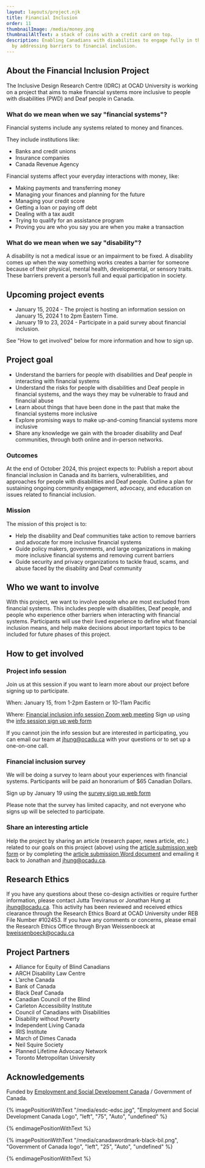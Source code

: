 ```yaml
---
layout: layouts/project.njk
title: Financial Inclusion
order: 11
thumbnailImage: /media/money.png
thumbnailAltText: a stack of coins with a credit card on top.
description: Enabling Canadians with disabilities to engage fully in the economy
  by addressing barriers to financial inclusion.
---
```

## About the Financial Inclusion Project

The Inclusive Design Research Centre (IDRC) at OCAD University is working on a project that aims to make financial systems more inclusive to people with disabilities (PWD) and Deaf people in Canada. 

### What do we mean when we say "financial systems"?

Financial systems include any systems related to money and finances. 

They include institutions like:

* Banks and credit unions
* Insurance companies
* Canada Revenue Agency

Financial systems affect your everyday interactions with money, like:

* Making payments and transferring money
* Managing your finances and planning for the future
* Managing your credit score
* Getting a loan or paying off debt
* Dealing with a tax audit
* Trying to qualify for an assistance program
* Proving you are who you say you are when you make a transaction

### What do we mean when we say "disability"?

A disability is not a medical issue or an impairment to be fixed. A disability comes up when the way something works creates a barrier for someone because of their physical, mental health, developmental, or sensory traits. These barriers prevent a person’s full and equal participation in society.

## Upcoming project events

* January 15, 2024 - The project is hosting an information session on January 15, 2024 1 to 2pm Eastern Time.
* January 19 to 23, 2024 - Participate in a paid survey about financial inclusion.

See "How to get involved" below for more information and how to sign up.

## Project goal

* Understand the barriers for people with disabilities and Deaf people in interacting with financial systems 
* Understand the risks for people with disabilities and Deaf people in financial systems, and the ways they may be vulnerable to fraud and financial abuse
* Learn about things that have been done in the past that make the financial systems more inclusive
* Explore promising ways to make up-and-coming financial systems more inclusive
* Share any knowledge we gain with the broader disability and Deaf communities, through both online and in-person networks.

### Outcomes

At the end of October 2024, this project expects to:
Publish a report about financial inclusion in Canada and its barriers, vulnerabilities, and approaches for people with disabilities and Deaf people.
Outline a plan for sustaining ongoing community engagement, advocacy, and education on issues related to financial inclusion.

### Mission

The mission of this project is to:

* Help the disability and Deaf communities take action to remove barriers and advocate for more inclusive financial systems
* Guide policy makers, governments, and large organizations in making more inclusive financial systems and removing current barriers
* Guide security and privacy organizations to tackle fraud, scams, and abuse faced by the disability and Deaf community

## Who we want to involve

With this project, we want to involve people who are most excluded from financial systems. This includes people with disabilities, Deaf people, and people who experience other barriers when interacting with financial systems. Participants will use their lived experience to define what financial inclusion means, and help make decisions about important topics to be included for future phases of this project.

## How to get involved

### Project info session

Join us at this session if you want to learn more about our project before signing up to participate. 

When: January 15, from 1-2pm Eastern or 10-11am Pacific

Where: [Financial inclusion info session Zoom web meeting](https://ocadu.zoom.us/j/85305227791?pwd=VkZxVWxpSGw0c3hscGdmdENpYk1sQT09)
Sign up using the [info session sign up web form](https://forms.office.com/r/8Grha1C0Ze)

If you cannot join the info session but are interested in participating, you can email our team at jhung@ocadu.ca with your questions or to set up a one-on-one call.

### Financial inclusion survey

We will be doing a survey to learn about your experiences with financial systems. Participants will be paid an honorarium of $65 Canadian Dollars.

Sign up by January 19 using the [survey sign up web form](https://forms.office.com/r/2863jfbG2E)

Please note that the survey has limited capacity, and not everyone who signs up will be selected to participate. 

### Share an interesting article

Help the project by sharing an article (research paper, news article, etc.) related to our goals on this project (above)  using the [article submission web form](https://forms.office.com/r/FRJcS7yBH3) or by completing the [article submission Word document](https://idrc.ocadu.ca/media/financial-inclusion-article-submission-form.docx) and emailing it back to Jonathan and jhung@ocadu.ca.

## Research Ethics

If you have any questions about these co-design activities or require further information, please contact Jutta Treviranus or Jonathan Hung at jhung@ocadu.ca. This activity has been reviewed and received ethics clearance through the Research Ethics Board at OCAD University under REB File Number #102453. If you have any comments or concerns, please email the Research Ethics Office through Bryan Weissenboeck at bweissenboeck@ocadu.ca 

## Project Partners

* Alliance for Equity of Blind Canadians
* ARCH Disability Law Centre
* L’arche Canada 
* Bank of Canada 
* Black Deaf Canada 
* Canadian Council of the Blind
* Carleton Accessibility Institute
* Council of Canadians with Disabilities
* Disability without Poverty 
* Independent Living Canada
* IRIS Institute
* March of Dimes Canada
* Neil Squire Society
* Planned Lifetime Advocacy Network 
* Toronto Metropolitan University 

## Acknowledgements

Funded by [Employment and Social Development Canada](https://www.canada.ca/en/employment-social-development.html) / Government of Canada.

{% imagePositionWithText "/media/esdc-edsc.jpg", "Employment and Social Development Canada Logo", "left", "75", "Auto", "undefined" %}













{% endimagePositionWithText %}

{% imagePositionWithText "/media/canadawordmark-black-bil.png", "Government of Canada logo", "left", "25", "Auto", "undefined" %}













{% endimagePositionWithText %}